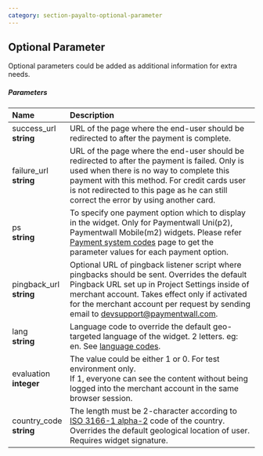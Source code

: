 ```yaml
---
category: section-payalto-optional-parameter
---
```

## Optional Parameter

Optional parameters could be added as additional information for extra needs. 

##### Parameters

| Name | Description |
|:--|:--| 
|success_url<br>**string**| URL of the page where the end-user should be redirected to after the payment is complete. |
|failure_url<br>**string**| URL of the page where the end-user should be redirected to after the payment is failed. Only is used when there is no way to complete this payment with this method. For credit cards user is not redirected to this page as he can still correct the error by using another card.|
|ps<br>**string**| To specify one payment option which to display in the widget. Only for Paymentwall Uni(p2), Paymentwall Mobile(m2) widgets. Please refer [Payment system codes](/ps-codes) page to get the parameter values for each payment option. |
|pingback_url<br>**string**| Optional URL of pingback listener script where pingbacks should be sent. Overrides the default Pingback URL set up in Project Settings inside of merchant account. Takes effect only if activated for the merchant account per request by sending email to [devsupport@paymentwall.com](mailto:devsupport@paymentwall.com). |
|lang<br>**string**| Language code to override the default geo-targeted language of the widget. 2 letters. eg: en. See [language codes](/lang).|
|evaluation<br>**integer**|The value could be either 1 or 0. For test environment only.<br>If 1, everyone can see the content without being logged into the merchant account in the same browser session.|
|country_code <br>**string** | The length must be 2-character according to [ISO 3166-1 alpha-2](https://en.wikipedia.org/wiki/ISO_3166-1_alpha-2) code of the country. Overrides the default geological location of user. Requires widget signature.|